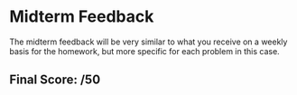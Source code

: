 # Midterm Feedback
The midterm feedback will be very similar to what you receive on a weekly basis for the homework, but more specific for each problem in this case.

## Final Score: /50


